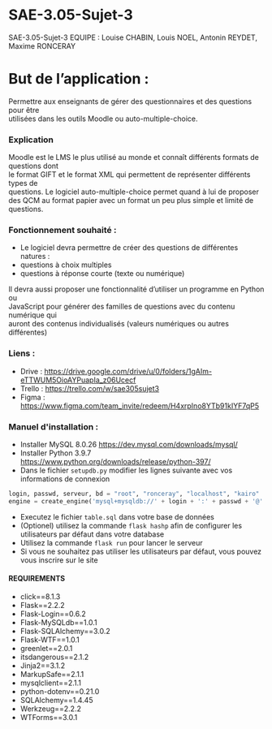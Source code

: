 # SAE-3.05-Sujet-3
SAE-3.05-Sujet-3 EQUIPE : Louise CHABIN, Louis NOEL, Antonin REYDET, Maxime RONCERAY


# But de l’application :
Permettre aux enseignants de gérer des questionnaires et des questions pour être</br>
utilisées dans les outils Moodle ou auto-multiple-choice.</br>
### Explication</br>
Moodle est le LMS le plus utilisé au monde et connaît différents formats de questions dont</br>
le format GIFT et le format XML qui permettent de représenter différents types de</br>
questions.
Le logiciel auto-multiple-choice permet quand à lui de proposer des QCM au format papier
avec un format un peu plus simple et limité de questions.</br>
### Fonctionnement souhaité : </br>
- Le logiciel devra permettre de créer des questions de différentes natures :</br>
- questions à choix multiples</br>
- questions à réponse courte (texte ou numérique)</br>

Il devra aussi proposer une fonctionnalité d’utiliser un programme en Python ou</br>
JavaScript pour générer des familles de questions avec du contenu numérique qui</br>
auront des contenus individualisés (valeurs numériques ou autres différentes)</br>

### Liens :

- Drive : https://drive.google.com/drive/u/0/folders/1gAIm-eTTWUM5OioAYPuapIa_z06Ucecf </br>
- Trello : https://trello.com/w/sae305sujet3 </br>
- Figma : https://www.figma.com/team_invite/redeem/H4xrpIno8YTb91kIYF7qP5


### Manuel d'installation :
- Installer MySQL 8.0.26 https://dev.mysql.com/downloads/mysql/
- Installer Python 3.9.7 https://www.python.org/downloads/release/python-397/
- Dans le fichier ```setupdb.py``` modifier les lignes suivante avec vos informations de connexion
```python
login, passwd, serveur, bd = "root", "ronceray", "localhost", "kairo"
engine = create_engine('mysql+mysqldb://' + login + ':' + passwd + '@' + serveur + '/' + bd)
```
- Executez le fichier ```table.sql``` dans votre base de données
- (Optionel) utilisez la commande ````flask hashp```` afin de configurer les utilisateurs par défaut dans votre database
- Utilisez la commande ```flask run``` pour lancer le serveur
- Si vous ne souhaitez pas utiliser les utilisateurs par défaut, vous pouvez vous inscrire sur le site


#### REQUIREMENTS
- click==8.1.3</br>
- Flask==2.2.2</br>
- Flask-Login==0.6.2</br>
- Flask-MySQLdb==1.0.1</br>
- Flask-SQLAlchemy==3.0.2</br>
- Flask-WTF==1.0.1</br>
- greenlet==2.0.1</br>
- itsdangerous==2.1.2</br>
- Jinja2==3.1.2</br>
- MarkupSafe==2.1.1</br>
- mysqlclient==2.1.1</br>
- python-dotenv==0.21.0</br>
- SQLAlchemy==1.4.45</br>
- Werkzeug==2.2.2</br>
- WTForms==3.0.1</br>
